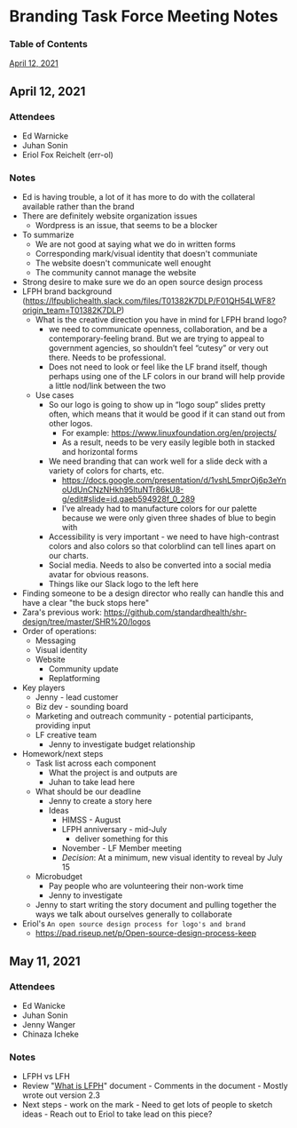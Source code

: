 # Branding Task Force Meeting Notes

### Table of Contents
[April 12, 2021](https://github.com/lfph/sig-design/blob/master/branding-task-force/meeting-notes.md#april-12-2021)

## April 12, 2021

### Attendees
- Ed Warnicke
- Juhan Sonin
- Eriol Fox Reichelt (err-ol)

### Notes
- Ed is having trouble, a lot of it has more to do with the collateral available rather than the brand
- There are definitely website organization issues
    - Wordpress is an issue, that seems to be a blocker
- To summarize
    - We are not good at saying what we do in written forms
    - Corresponding mark/visual identity that doesn't communiate
    - The website doesn't communicate well enought
    - The community cannot manage the website
- Strong desire to make sure we do an open source design process
- LFPH brand background (https://lfpublichealth.slack.com/files/T01382K7DLP/F01QH54LWF8?origin_team=T01382K7DLP)
    - What is the creative direction you have in mind for LFPH brand logo?
        - we need to communicate openness, collaboration, and be a contemporary-feeling brand. But we are trying to appeal to government agencies, so shouldn’t feel “cutesy” or very out there. Needs to be professional.
        - Does not need to look or feel like the LF brand itself, though perhaps using one of the LF colors in our brand will help provide a little nod/link between the two
    - Use cases
        - So our logo is going to show up in “logo soup” slides pretty often, which means that it would be good if it can stand out from other logos.
            - For example: https://www.linuxfoundation.org/en/projects/
            - As a result, needs to be very easily legible both in stacked and horizontal forms
        - We need branding that can work well for a slide deck with a variety of colors for charts, etc.
            - https://docs.google.com/presentation/d/1vshL5mprOj6p3eYnoUdUnCNzNHkh95ltuNTr86kU8-g/edit#slide=id.gaeb594928f_0_289
            - I’ve already had to manufacture colors for our palette because we were only given three shades of blue to begin with
        - Accessibility is very important - we need to have high-contrast colors and also colors so that colorblind can tell lines apart on our charts.
        - Social media. Needs to also be converted into a social media avatar for obvious reasons.
        - Things like our Slack logo to the left here
- Finding someone to be a design director who really can handle this and have a clear "the buck stops here"
- Zara's previous work: https://github.com/standardhealth/shr-design/tree/master/SHR%20/logos
- Order of operations:
    - Messaging
    - Visual identity
    - Website
        - Community update
        - Replatforming
- Key players
    - Jenny - lead customer
    - Biz dev - sounding board
    - Marketing and outreach community - potential participants, providing input
    - LF creative team
        - Jenny to investigate budget relationship
- Homework/next steps
    - Task list across each component
        - What the project is and outputs are
        - Juhan to take lead here
    - What should be our deadline
        - Jenny to create a story here
        - Ideas
            - HIMSS - August
            - LFPH anniversary - mid-July
                - deliver something for this 
            - November - LF Member meeting
            - *Decision*: At a minimum, new visual identity to reveal by July 15
    - Microbudget
        - Pay people who are volunteering their non-work time
        - Jenny to investigate 
    - Jenny to start writing the story document and pulling together the ways we talk about ourselves generally to collaborate
- Eriol's `An open source design process for logo's and brand`
    - https://pad.riseup.net/p/Open-source-design-process-keep

## May 11, 2021

### Attendees
- Ed Wanicke
- Juhan Sonin
- Jenny Wanger
- Chinaza Icheke

### Notes
- LFPH vs LFH
- Review "[What is LFPH](https://docs.google.com/document/d/116dOf89xP8ksnskxkdyt6fTtyvX1VhDbL-rRUeJV4fM/edit#heading=h.ye110ft2vkqw)" document
        - Comments in the document
        - Mostly wrote out version 2.3
- Next steps - work on the mark
        - Need to get lots of people to sketch ideas
        - Reach out to Eriol to take lead on this piece? 

